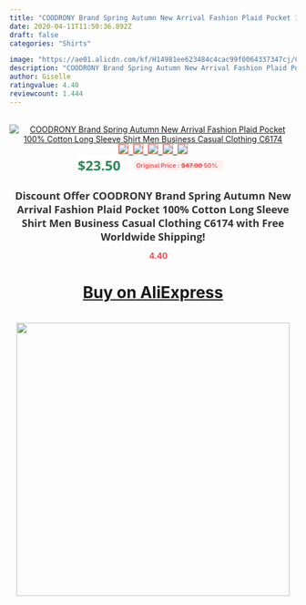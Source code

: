 ```yaml
---
title: "COODRONY Brand Spring Autumn New Arrival Fashion Plaid Pocket 100% Cotton Long Sleeve Shirt Men Business Casual Clothing C6174"
date: 2020-04-11T11:50:36.892Z
draft: false
categories: "Shirts"

image: "https://ae01.alicdn.com/kf/H14981ee623484c4cac99f0064337347cj/COODRONY-Brand-Spring-Autumn-New-Arrival-Fashion-Plaid-Pocket-100-Cotton-Long-Sleeve-Shirt-Men-Business.jpg"
description: "COODRONY Brand Spring Autumn New Arrival Fashion Plaid Pocket 100% Cotton Long Sleeve Shirt Men Business Casual Clothing C6174"
author: Giselle
ratingvalue: 4.40
reviewcount: 1.444
---
```

<br>
<div style="text-align: center;">
<a href="https://s.click.aliexpress.com/e/_A22B4p" target="_blank" rel="nofollow noopener noreferrer"><img alt="COODRONY Brand Spring Autumn New Arrival Fashion Plaid Pocket 100% Cotton Long Sleeve Shirt Men Business Casual Clothing C6174" class="magnifier-image" src="https://ae01.alicdn.com/kf/H14981ee623484c4cac99f0064337347cj/COODRONY-Brand-Spring-Autumn-New-Arrival-Fashion-Plaid-Pocket-100-Cotton-Long-Sleeve-Shirt-Men-Business.jpg_640x640.jpg">
<br>
<img style="border:1px solid salmon" src="https://ae01.alicdn.com/kf/H14981ee623484c4cac99f0064337347cj/COODRONY-Brand-Spring-Autumn-New-Arrival-Fashion-Plaid-Pocket-100-Cotton-Long-Sleeve-Shirt-Men-Business.jpg_120x120.jpg">&nbsp;&nbsp;<img style="border:1px solid salmon" src="https://ae01.alicdn.com/kf/Hd8f2acdd25964bd8b9b227d4681c671ff/COODRONY-Brand-Spring-Autumn-New-Arrival-Fashion-Plaid-Pocket-100-Cotton-Long-Sleeve-Shirt-Men-Business.jpg_120x120.jpg">&nbsp;&nbsp;<img style="border:1px solid salmon" src="https://ae01.alicdn.com/kf/H9d2eac90508a4e88b8bd66f085011804V/COODRONY-Brand-Spring-Autumn-New-Arrival-Fashion-Plaid-Pocket-100-Cotton-Long-Sleeve-Shirt-Men-Business.jpg_120x120.jpg">&nbsp;&nbsp;<img style="border:1px solid salmon" src="https://ae01.alicdn.com/kf/He88dc410d3524b38a976d5a8137a431bp/COODRONY-Brand-Spring-Autumn-New-Arrival-Fashion-Plaid-Pocket-100-Cotton-Long-Sleeve-Shirt-Men-Business.jpg_120x120.jpg">&nbsp;&nbsp;<img style="border:1px solid salmon" src="https://ae01.alicdn.com/kf/H71be5d297d74475392717856ba2e2facZ/COODRONY-Brand-Spring-Autumn-New-Arrival-Fashion-Plaid-Pocket-100-Cotton-Long-Sleeve-Shirt-Men-Business.jpg_120x120.jpg"></a></div><br0>
<div style="text-align: center;"><span style="background-color: white; border: 0px; box-sizing: border-box; color: seagreen; display: inline-block; font-family: &quot;open sans&quot; , &quot;arial&quot; , &quot;helvetica&quot; , sans-serif , &quot;heiti&quot;; font-size: 24px; font-stretch: inherit; font-weight: 700; line-height: inherit; margin: 0px 10px 0px 0px; padding: 0px; vertical-align: middle;">$23.50 </span>
<span style="background: rgb(255 , 241 , 241); border-radius: 3px; border: 0px; box-sizing: border-box; color: #ff4747; display: inline-block; font-family: inherit; font-size: 12px; font-stretch: inherit; font-style: inherit; font-variant: inherit; font-weight: 600; line-height: inherit; margin: 0px; padding: 2px 5px; transform: scale(0.9); vertical-align: middle;">Original Price : <b style="text-decoration: line-through;">$47.00 </b> 50%&nbsp;&nbsp;</span></div>
<h1 style="color: #333333; display: inline-block; font-family: &quot;open sans&quot; , &quot;arial&quot; , &quot;helvetica&quot; , sans-serif , &quot;heiti&quot;; font-size: 18px; font-stretch: inherit; font-weight: 700; text-align: center;">Discount Offer COODRONY Brand Spring Autumn New Arrival Fashion Plaid Pocket 100% Cotton Long Sleeve Shirt Men Business Casual Clothing C6174 with Free Worldwide Shipping!</h1>
<div style="color: #ff4747; text-align: center;">
<img src="https://4.bp.blogspot.com/-M0ZcTcb-5uY/XleCXlxnR4I/AAAAAAAAAEc/OrjgMkXV1oMQFaCRZj5HQwOCBcu3w1FegCPcBGAYYCw/s1600/star.png" style="height: 15px;">&nbsp;<b>4.40</b></div>
<div class="button_cont" align="center"><a class="buynow_a" href="https://s.click.aliexpress.com/e/_A22B4p" target="_blank" rel="nofollow noopener noreferrer"><H1>Buy on AliExpress</H1></a></div><br>
<div class="separator" style="clear: both; text-align: center;">
<img src="https://lh3.googleusercontent.com/-pTy5HemUv9M/XlePHvY0dAI/AAAAAAAAAE4/0nX5iRUoIWY8eMW9Dpxeirr157OZliDIgCLcBGAsYHQ/s1600/badge.gif" width="480">
</div>
